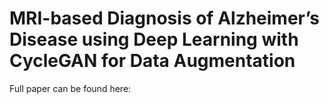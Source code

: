# MRI-based Diagnosis of Alzheimer’s Disease using Deep Learning with CycleGAN for Data Augmentation

Full paper can be found here: 
